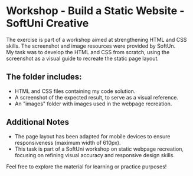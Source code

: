 # Workshop - Build a Static Website - SoftUni Creative

The exercise is part of a workshop aimed at strengthening HTML and CSS skills. The screenshot and image resources were provided by SoftUn. <br>
My task was to develop the HTML and CSS from scratch, using the screenshot as a visual guide to recreate the static page layout.

## The folder includes:

* HTML and CSS files containing my code solution.
* A screenshot of the expected result, to serve as a visual reference.
* An "images" folder with images used in the webpage recreation.

## Additional Notes
* The page layout has been adapted for mobile devices to ensure responsiveness (maximum width of 610px).
* This task is part of a SoftUni workshop on static webpage recreation, focusing on refining visual accuracy and responsive design skills.

Feel free to explore the material for learning or practice purposes!